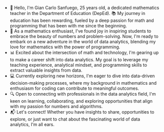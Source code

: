 - 👋 Hello, I'm Gian Carlo Sanfuego, 25 years old, a dedicated mathematics teacher in the Department of Education (DepEd). 📚 My journey in education has been rewarding, fueled by a deep passion for math and programming that has been with me since the beginning.
- 🧮 As a mathematics enthusiast, I've found joy in inspiring students to embrace the beauty of numbers and problem-solving. Now, I'm ready to embark on a new adventure in the world of data analytics, blending my love for mathematics with the power of programming.
- 📊 Excited about the intersection of math and technology, I'm gearing up to make a career shift into data analytics. My goal is to leverage my teaching experience, analytical mindset, and programming skills to extract valuable insights from data.
- 💻 Currently exploring new horizons, I'm eager to dive into data-driven decision-making processes, where my background in mathematics and enthusiasm for coding can contribute to meaningful outcomes.
- 🔍 Open to connecting with professionals in the data analytics field, I'm keen on learning, collaborating, and exploring opportunities that align with my passion for numbers and algorithms.
- 📬 Let's connect! Whether you have insights to share, opportunities to explore, or just want to chat about the fascinating world of data analytics, I'm all ears.

<!---
AnalystGian/AnalystGian is a ✨ special ✨ repository because its `README.md` (this file) appears on your GitHub profile.
You can click the Preview link to take a look at your changes.
--->
